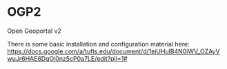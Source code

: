 OGP2
====

Open Geoportal v2

There is some basic installation and configuration material here:
https://docs.google.com/a/tufts.edu/document/d/1eiUHulB4N0iWV_OZAyVwuJr6HAE6DqOi0nz5cP0a7LE/edit?pli=1#
